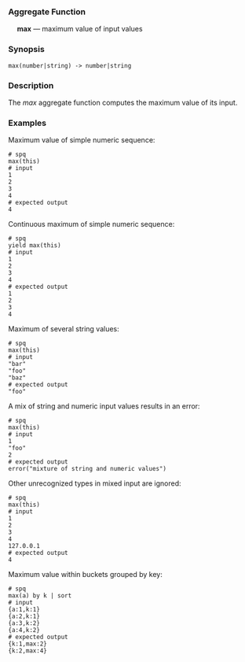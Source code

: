 ### Aggregate Function

&emsp; **max** &mdash; maximum value of input values

### Synopsis
```
max(number|string) -> number|string
```

### Description

The _max_ aggregate function computes the maximum value of its input.

### Examples

Maximum value of simple numeric sequence:
```mdtest-spq
# spq
max(this)
# input
1
2
3
4
# expected output
4
```

Continuous maximum of simple numeric sequence:
```mdtest-spq
# spq
yield max(this)
# input
1
2
3
4
# expected output
1
2
3
4
```

Maximum of several string values:
```mdtest-spq
# spq
max(this)
# input
"bar"
"foo"
"baz"
# expected output
"foo"
```

A mix of string and numeric input values results in an error:

```mdtest-spq
# spq
max(this)
# input
1
"foo"
2
# expected output
error("mixture of string and numeric values")
```

Other unrecognized types in mixed input are ignored:
```mdtest-spq
# spq
max(this)
# input
1
2
3
4
127.0.0.1
# expected output
4
```

Maximum value within buckets grouped by key:
```mdtest-spq
# spq
max(a) by k | sort
# input
{a:1,k:1}
{a:2,k:1}
{a:3,k:2}
{a:4,k:2}
# expected output
{k:1,max:2}
{k:2,max:4}
```
